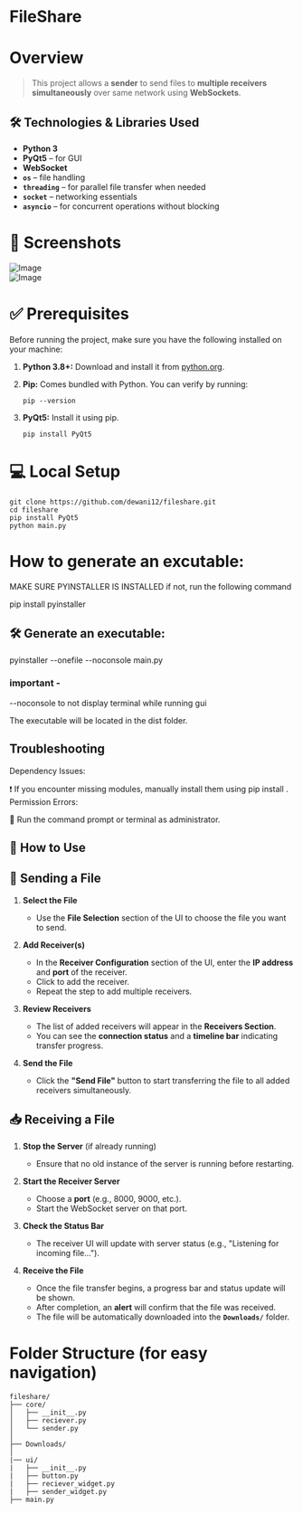 # FileShare
# Overview 

> This project allows a **sender** to send files to **multiple receivers simultaneously** over same network using **WebSockets**.

## 🛠️ Technologies & Libraries Used

- **Python 3**
- **PyQt5** – for GUI
- **WebSocket**
- **`os`** – file handling
- **`threading`** – for parallel file transfer when needed
- **`socket`** – networking essentials
- **`asyncio`** – for concurrent operations without blocking

# 📸 Screenshots  
![Image](https://github.com/user-attachments/assets/221c9881-3a26-47ce-b151-2331adac7d63)  
![Image](https://github.com/user-attachments/assets/b8b27bae-bccb-4e67-b6f1-a5b8c5401016)

# ✅ Prerequisites  
Before running the project, make sure you have the following installed on your machine:

1. **Python 3.8+:** Download and install it from [python.org](https://www.python.org/downloads/).
   
2. **Pip:** Comes bundled with Python. You can verify by running:
   ```
   pip --version
   ```
3. **PyQt5:** Install it using pip.
   ```
   pip install PyQt5
   ```

# 💻 Local Setup 
```
git clone https://github.com/dewani12/fileshare.git
cd fileshare
pip install PyQt5
python main.py
```
# How to generate an excutable:

MAKE SURE PYINSTALLER IS INSTALLED if not, run the following command

pip install pyinstaller

## 🛠️ Generate an executable:

pyinstaller --onefile --noconsole main.py 
### important -

--noconsole to not display terminal while running gui

The executable will be located in the dist folder.

## Troubleshooting
Dependency Issues:

❗ If you encounter missing modules, manually install them using pip install <module-name>.
Permission Errors:

🔐 Run the command prompt or terminal as administrator.


## 🚀 How to Use

## 📨 Sending a File

1. **Select the File**
   - Use the **File Selection** section of the UI to choose the file you want to send.

2. **Add Receiver(s)**
   - In the **Receiver Configuration** section of the UI, enter the **IP address** and **port** of the receiver.
   - Click to add the receiver.
   - Repeat the step to add multiple receivers.

3. **Review Receivers**
   - The list of added receivers will appear in the **Receivers Section**.
   - You can see the **connection status** and a **timeline bar** indicating transfer progress.

4. **Send the File**
   - Click the **"Send File"** button to start transferring the file to all added receivers simultaneously.

## 📥 Receiving a File

1. **Stop the Server** (if already running)
   - Ensure that no old instance of the server is running before restarting.

2. **Start the Receiver Server**
   - Choose a **port** (e.g., 8000, 9000, etc.).
   - Start the WebSocket server on that port.

3. **Check the Status Bar**
   - The receiver UI will update with server status (e.g., "Listening for incoming file...").

4. **Receive the File**
   - Once the file transfer begins, a progress bar and status update will be shown.
   - After completion, an **alert** will confirm that the file was received.
   - The file will be automatically downloaded into the **`Downloads/`** folder.

# Folder Structure (for easy navigation)
```
fileshare/
├── core/
│   ├── __init__.py
│   ├── reciever.py
│   └── sender.py
│
├── Downloads/
│
|── ui/
|   ├── __init__.py
|   ├── button.py
|   ├── reciever_widget.py
|   ├── sender_widget.py
├── main.py
```
